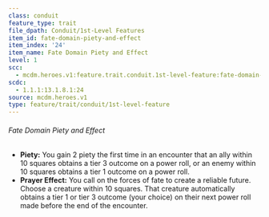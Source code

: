 ```yaml
---
class: conduit
feature_type: trait
file_dpath: Conduit/1st-Level Features
item_id: fate-domain-piety-and-effect
item_index: '24'
item_name: Fate Domain Piety and Effect
level: 1
scc:
  - mcdm.heroes.v1:feature.trait.conduit.1st-level-feature:fate-domain-piety-and-effect
scdc:
  - 1.1.1:13.1.8.1:24
source: mcdm.heroes.v1
type: feature/trait/conduit/1st-level-feature
---
```


###### Fate Domain Piety and Effect

- **Piety:** You gain 2 piety the first time in an encounter that an ally within 10 squares obtains a tier 3 outcome on a power roll, or an enemy within 10 squares obtains a tier 1 outcome on a power roll.
- **Prayer Effect:** You call on the forces of fate to create a reliable future. Choose a creature within 10 squares. That creature automatically obtains a tier 1 or tier 3 outcome (your choice) on their next power roll made before the end of the encounter.
